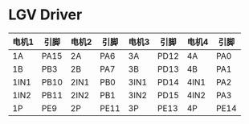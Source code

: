 # LGV Driver

<p align="center">

| 电机1 | 引脚 | 电机2 | 引脚 | 电机3 | 引脚 | 电机4 | 引脚 |
| ----- | ---- | ----- | ---- | ----- | ---- | ----- | ---- |
| 1A    | PA15 | 2A    | PA6  | 3A    | PD12 | 4A    | PA0  |
| 1B    | PB3  | 2B    | PA7  | 3B    | PD13 | 4B    | PA1  |
| 1IN1  | PB10 | 2IN1  | PB0  | 3IN1  | PD14 | 4IN1  | PA2  |
| 1IN2  | PB11 | 2IN2  | PB1  | 3IN2  | PD15 | 4IN2  | PA3  |
| 1P    | PE9  | 2P    | PE11 | 3P    | PE13 | 4P    | PE14 |

</p>

